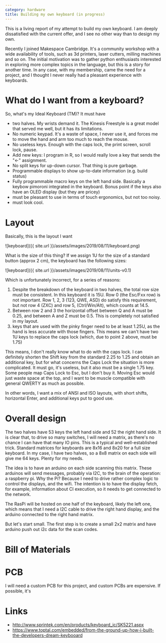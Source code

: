 ```yaml
---
category: hardware
title: Building my own keyboard (in progress)
---
```


This is a living report of my attempt to build my own keyboard. I am deeply dissatisfied
with the current offer, and I see no other way than to design my own.

Recently I joined Makespace Cambridge. It's a community workshop with a wide availability 
of tools, such as 3d printers, laser cutters, milling machines and so on. The initial motivation
was to gather python enthusiasts interested in exploring more complex topics in the language, but 
this is a story for another time. In any case, with my membership, came the need for a project, 
and I thought I never really had a pleasant experience with keyboards.

# What do I want from a keyboard?

So, what's my Ideal Keyboard (TM)? It must have

- two halves. My wrists demand it. The Kinesis Freestyle is a great model that served me well, but it has its limitations.
- No numeric keypad. It's a waste of space, I never use it, and forces me to move the hand and arm too much to reach the mouse.
- No useless keys. Enough with the caps lock, the print screen, scroll lock, pause.
- Add new keys: I program in R, so I would really love a key that sends the "<-" assignment.
- No split keys for up-down cursor. That thing is pure garbage.
- Programmable displays to show up-to-date information (e.g. build status)
- Fully programmable macro keys on the left hand side. Basically a keybow pimoroni integrated in the keyboard. 
  Bonus point if the keys also have an OLED display (but they are pricey)
- must be pleasant to use in terms of touch ergonomics, but not too noisy.
- must look cool.

# Layout

Basically, this is the layout I want 

![keyboard]({{ site.url }}/assets/images/2019/08/11/keyboard.png)

What is the size of this thing? If we assign 1U for the size of a standard button 
(approx 2 cm), the keyboard has the following sizes:

![keyboard]({{ site.url }}/assets/images/2019/08/11/units-v0.1)

Which is unfortunately incorrect, for a series of reasons:

1. Despite the breakdown of the keyboard in two halves, the total row size must be consistent. 
   In this keyboard it is 15U. Row 0 (the Esc/Fxx row) is not important. Row 1, 2, 3 (123, QWE, ASD) 
   do satisfy this requirement, but not row 4 (ZXC) and row 5, (Ctrl/Win/Alt), which counts at 14.5.
2. Between row 2 and 3 the horizontal offset between Q and A must be 0.25, and between A and Z must be 0.5.
   This is completely not satisfied in my layout.
3. keys that are used with the pinky finger need to be at least 1.25U, 
   as the hand is less accurate with those fingers. This means we can't have two 1U keys to replace 
   the caps lock (which, due to point 2 above, must be 1.75)


This means, I don't really know what to do with the caps lock. I can definitely shorten the Shift key
from the standard 2.25 to 1.25 and obtain an additional key, but for what concerns the Caps Lock the 
situation is more complicated. It must go, it's useless, but it also must be a single 1.75 key. Some 
people map Caps Lock to Esc, but I don't buy it. Moving Esc would just waste space at the top, and I
want to be muscle compatible with general QWERTY as much as possible.

In other words, I want a mix of ANSI and ISO layouts, with short shifts, horizontal Enter, and 
additional keys put to good use.

# Overall design

The two halves have 53 keys the left hand side and 52 the right hand side.
It is clear that, to drive so many switches, I will need a matrix, as there's no
chance I can have that many IO pins. This is a typical and well-established trick.
Standard matrices for keyboards are 8x16 and 8x20 for a full size keyboard. 
In my case, I have two halves, so a 8x8 matrix on each side will give me 64 keys. 
Plenty for my needs.

The idea is to have an arduino on each side scanning this matrix. These arduinos
will send messages, probably via I2C, to the brain of the operation: a raspberry pi.
Why the Pi? Because I need to drive rather complex logic to control the
displays, and the wifi. The intention is to have the display fetch, for example,
information about CI execution, so it needs to get connected to the network.

The RasPi will be hosted on one half of the keyboard, likely the left one, 
which means that I need a I2C cable to drive the right hand display, and the
arduino connected to the right hand matrix.

But let's start small. The first step is to create a small 2x2 matrix and have 
arduino push out i2c data for the scan codes.

# Bill of Materials


# PCB

I will need a custom PCB for this project, and custom PCBs are expensive.
If possible, it's 
# Links

- http://www.sprintek.com/en/products/keyboard_ic/SK5221.aspx
- https://www.toptal.com/embedded/from-the-ground-up-how-i-built-the-developers-dream-keybooard
